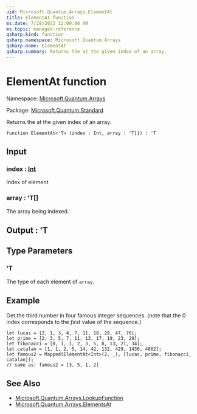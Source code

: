 ```yaml
---
uid: Microsoft.Quantum.Arrays.ElementAt
title: ElementAt function
ms.date: 7/28/2023 12:00:00 AM
ms.topic: managed-reference
qsharp.kind: function
qsharp.namespace: Microsoft.Quantum.Arrays
qsharp.name: ElementAt
qsharp.summary: Returns the at the given index of an array.
---
```


# ElementAt function

Namespace: [Microsoft.Quantum.Arrays](xref:Microsoft.Quantum.Arrays)

Package: [Microsoft.Quantum.Standard](https://nuget.org/packages/Microsoft.Quantum.Standard)


Returns the at the given index of an array.

```qsharp
function ElementAt<'T> (index : Int, array : 'T[]) : 'T
```


## Input

### index : [Int](xref:microsoft.quantum.qsharp.valueliterals#int-literals)

Index of element


### array : 'T[]

The array being indexed.



## Output : 'T



## Type Parameters

### 'T

The type of each element of `array`.

## Example

Get the third number in four famous integer sequences. (notethat the 0 index corresponds to the _first_ value of the sequence.)```qsharplet lucas = [2, 1, 3, 4, 7, 11, 18, 29, 47, 76];let prime = [2, 3, 5, 7, 11, 13, 17, 19, 23, 29];let fibonacci = [0, 1, 1, 2, 3, 5, 8, 13, 21, 34];let catalan = [1, 1, 2, 5, 14, 42, 132, 429, 1430, 4862];let famous2 = Mapped(ElementAt<Int>(2, _), [lucas, prime, fibonacci, catalan]);// same as: famous2 = [3, 5, 1, 2]```

## See Also

- [Microsoft.Quantum.Arrays.LookupFunction](xref:Microsoft.Quantum.Arrays.LookupFunction)
- [Microsoft.Quantum.Arrays.ElementsAt](xref:Microsoft.Quantum.Arrays.ElementsAt)